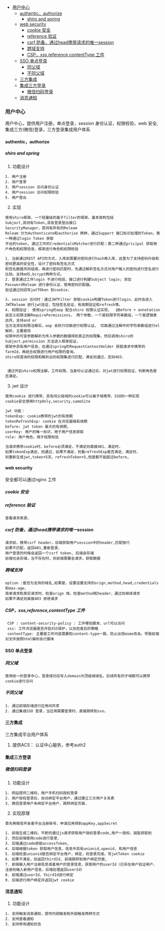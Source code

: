 - [用户中心](#用户中心)
  - [authentic，authorize](#authenticauthorize)
    - [shiro and spring](#shiro-and-spring)
  - [web security](#web-security)
    - [cookie 安全](#cookie-安全)
    - [reference 验证](#reference-验证)
    - [csrf 防备，通过head携带请求的唯一session](#csrf-防备通过head携带请求的唯一session)
    - [跨域支持](#跨域支持)
    - [CSP，xss,reference,contentType 工件](#cspxssreferencecontenttype-工件)
  - [SSO 单点登录](#sso-单点登录)
    - [同父域](#同父域)
    - [不同父域](#不同父域)
  - [三方集成](#三方集成)
  - [集成三方登录](#集成三方登录)
    - [微信扫码登录](#微信扫码登录)
  - [消息通知](#消息通知)
### 用户中心
用户中心，提供用户注册，单点登录，session 身份认证，权限校验，web 安全,集成三方(微信)登录，三方登录集成用户体系
#### authentic，authorize 
#####  shiro and spring
1. 功能设计
```
1. 用户注册
2. 用户登录
3. 用户session 访问身份认证
4. 用户session 访问权限校验
5. 用户登出

```
2. 实现
```
使用shiro框架，一个轻量级的基于filter的框架，基本架构包括
Subject,其持有Token,具有登录登出接口
SecurityManager，其持有所有的Releam
Releam 分为Authenticate和authorize 两种，通过Support 接口标识处理的Token，第一种通过login Token 获取
平台的token, 通过工件的CredentialsMatcher进行匹配；第二种通过pricipal 获取用户角色和权限信息，框架进行角色和权限校验

1. 注册通过REST API的方式，入库前需要对密码进行hash再入库，这里为了支持密码升级和密码更高的安全性，设计了密码有签名方式
和签名数据共同组成，再进行密码匹配时，先通过解析签名方式对用户输入的密码进行签名进行比较。支持md5,bcrypt两种方式。
2. 登录通过工件login 不进行校验，接口进行构建Subject login; 添加PasswordReleam 进行身份认证，使用密码匹配器。
验证通过则回写jwtTOken 到cookie，

3. session 访问时：通过JWTFilter 获取cookie构建Token进行login，此时会进入JWTReleam 进行jwt验证，包括签名验证，有效期验证和refresh等。
4. 权限验证： 使用spring的aop 配合shiro 权限认证实现，  @Before + annotation
自定义权限注解RequirePermissions， 两个参数，一个是权限字符串数组，一个是逻辑表达符，支持and or
当方法添加权限注解后，aop 会执行切面进行权限认证， 切面通过注解中的字符串数组进行el 解析，主要是将
权限中的可变参数解析为传入参数的数据得到真正的权限集，然后调用shiro的Subject.permission 方法进入框架验证，
框架中具有用户信息，在通过spring的RequestContextHolder 获取请求中携带的farmId，再结合权限进行用户权限的查询，
shiro将查询的权限和解析出的权限集进行匹配，满足则通过，否则403.


 通过开启shiro权限注解，工件权限，当身份认证通过后，对jwt进行权限验证，判断角色是否满足。

```
3. jwt 设计
```
使用cookie 进行携带，具有同父级域的cookie可以被子域携带，SSO的一种实现
cookie安全使用httpOnly,security,sameSite

jwt 功能：
tokenExp: cookie携带的jwt的有效期
tokenRefreshExp: cookie 在浏览器端有效期
before: jwt token 最大的有效期，
userKey: 用户的唯一标识，用于用户信息获取
role: 用户角色，用于权限校验

当请求携带cookie时，before必须满足，不满足则直接401，满足时，
如果tokenExp满足，则通过，如果不满足，则看refreshExp是否满足，满足时，
则重新生成jwt,token+5天，refreshToken+5,但是都不能超过before, 

```
#### web security
安全都可以通过nginx 工件
##### cookie 安全
##### reference 验证
```
查看请求来源，
```
##### csrf 防备，通过head携带请求的唯一session
```
请求前，携带csrf header，后端获取用户session中的header,匹配放行
如果不匹配，返回401,重新登录，
用户登录的时候会返回一个csrf token, 后端会存储
前端也会存储，当不存在时，则前端需要去请求，获取数据

```
##### 跨域支持
```
option :是否为支持的域名,如果是，设置设置支持的orign,method,head,credentials和max-age，
简单请求和真实请求时，检查orign 域，检查method和header，通过则继续请求
如果不满足则直接403 拒绝请求
```
##### CSP，xss,reference,contentType 工件
```
 CSP : content-security-policy : 工件哪些脚本，url可以访问
 xss: 工件浏览器是否开启XSS保护，以及检查后的策略
 contentType: 主要是工件内容需要和content-type一致，防止出现mime攻击。导致前端对文件按照html解析执行脚本
```
#### SSO 单点登录
##### 同父域
```
使用统一的登录中心，登录成功后写入domain为顶级域域名，后续所有的子域都可以携带cookie进行访问
```
##### 不同父域
```
1. 通过前端存储进行应用间共享
2. 通过集成SSO 登录，当应用需要登录时，直接跳转到sso，
```
#### 三方集成
三方集成平台用户体系
1. 提供ACS： 认证中心服务，参考auth2
#### 集成三方登录
##### 微信扫码登录
1. 功能设计
```
1. 网站提供二维码，用户手机扫码授权登录
2. 用户授权登录后，自动绑定平台用户，通过建立三方用户关系表
3. 微信登录用户未绑定平台用户，跳转绑定页面，
```
2. 实现原理
```
首先再微信开发者平台注册账号，申请应用得到appKey,appSecret

1. 前端生成二维码，不断的通过js请求获取用户授权登录code,用户一授权，就能获取到
2. 然后前端使用code进行登录，
3. 后端通过code获取accessToken,
4. 后端根据token 获取用户信息，信息中具有unionid,openid, 和用户信息
5. 后端检查unionid是否绑定平台用户，绑定，则登录完成，写jwtToken cookie
6. 如果不满足，则返回thirdId, 前端跳转到用户绑定页面,
7. 前端输入用户注册信息或者用户的登录信息，获取用户的userId（已存在用户验证用户，注册则输入新用户信息，后端处理返回userId）
8. 前端通过userId，thirdId进行绑定
9. 后端进行用户绑定并返回jwt cookie
```
#### 消息通知
1. 功能设计
```
1. 支持触发消息通知，提供内部触发和外部触发两种方式
2. 支持查看通知
3. 支持修改通知状态

```